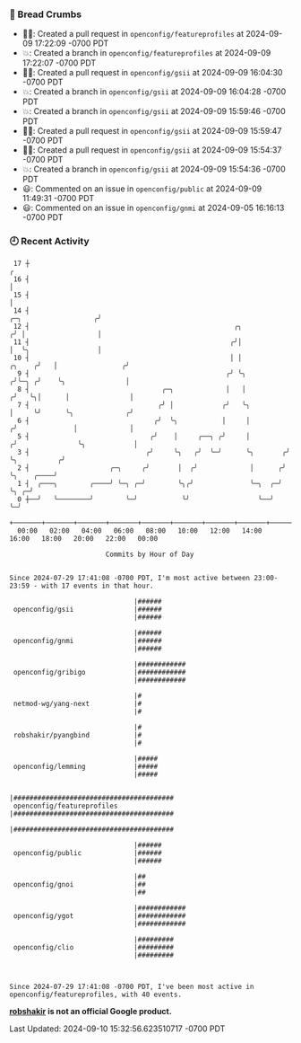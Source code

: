 ### 🍞 Bread Crumbs

 * ✍🏼: Created a pull request in `openconfig/featureprofiles` at 2024-09-09 17:22:09 -0700 PDT
 * 💥: Created a branch in `openconfig/featureprofiles` at 2024-09-09 17:22:07 -0700 PDT
 * ✍🏼: Created a pull request in `openconfig/gsii` at 2024-09-09 16:04:30 -0700 PDT
 * 💥: Created a branch in `openconfig/gsii` at 2024-09-09 16:04:28 -0700 PDT
 * 💥: Created a branch in `openconfig/gsii` at 2024-09-09 15:59:46 -0700 PDT
 * ✍🏼: Created a pull request in `openconfig/gsii` at 2024-09-09 15:59:47 -0700 PDT
 * ✍🏼: Created a pull request in `openconfig/gsii` at 2024-09-09 15:54:37 -0700 PDT
 * 💥: Created a branch in `openconfig/gsii` at 2024-09-09 15:54:36 -0700 PDT
 * 😃: Commented on an issue in `openconfig/public` at 2024-09-09 11:49:31 -0700 PDT
 * 😃: Commented on an issue in `openconfig/gnmi` at 2024-09-05 16:16:13 -0700 PDT

### 🕘 Recent Activity
```
 17 ┼                                                                                                  ╭
 16 ┤                                                                                                  │
 15 ┤                                                                                                  │
 14 ┤                                                                            ╭─╮                  ╭╯
 12 ┤                                                   ╭╮                      ╭╯ │                  │
 11 ┤                                                  ╭╯│                      │  ╰╮                 │
 10 ┤                                                  │ │               ╭╮    ╭╯   │                ╭╯
  9 ┤                                                 ╭╯ ╰╮             ╭╯╰─╮ ╭╯    ╰╮               │
  8 ┤                                 ╭─╮             │   │            ╭╯   ╰╮│      │               │
  7 ┤                                ╭╯ │            ╭╯   ╰╮           │     ╰╯      ╰╮             ╭╯
  6 ┤                               ╭╯  ╰╮           │     │          ╭╯              │             │
  5 ┤                              ╭╯    │     ╭──╮ ╭╯     │         ╭╯               ╰╮            │
  3 ┤                             ╭╯     ╰╮   ╭╯  ╰─╯      ╰╮       ╭╯                 ╰╮          ╭╯
  2 ┤                    ╭─╮     ╭╯       │  ╭╯             │      ╭╯                   ╰╮    ╭────╯
  1 ┤  ╭───╮        ╭────╯ ╰─╮ ╭─╯        ╰╮╭╯              ╰─╮  ╭─╯                     ╰╮ ╭─╯
  0 ┼──╯   ╰────────╯        ╰─╯           ╰╯                 ╰──╯                        ╰─╯
    +───────+───────+───────+───────+───────+───────+───────+───────+───────+───────+───────+───────+────
  00:00   02:00   04:00   06:00   08:00   10:00   12:00   14:00   16:00   18:00   20:00   22:00   00:00   

						Commits by Hour of Day


Since 2024-07-29 17:41:08 -0700 PDT, I'm most active between 23:00-23:59 - with 17 events in that hour.

```



```
                               |######
 openconfig/gsii               |######
                               |######

                               |######
 openconfig/gnmi               |######
                               |######

                               |############
 openconfig/gribigo            |############
                               |############

                               |#
 netmod-wg/yang-next           |#
                               |#

                               |#
 robshakir/pyangbind           |#
                               |#

                               |#####
 openconfig/lemming            |#####
                               |#####

                               |########################################
 openconfig/featureprofiles    |########################################
                               |########################################

                               |######
 openconfig/public             |######
                               |######

                               |##
 openconfig/gnoi               |##
                               |##

                               |############
 openconfig/ygot               |############
                               |############

                               |#########
 openconfig/clio               |#########
                               |#########



Since 2024-07-29 17:41:08 -0700 PDT, I've been most active in openconfig/featureprofiles, with 40 events.

```
**[robshakir](mailto:robjs@google.com) is not an official Google product.**  


Last Updated: 2024-09-10 15:32:56.623510717 -0700 PDT
